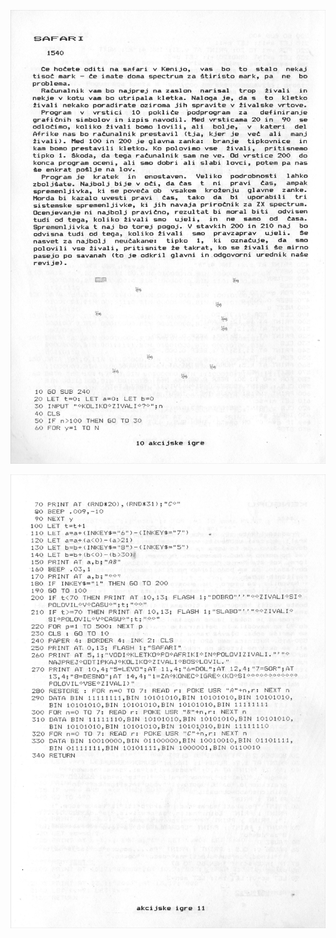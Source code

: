 ![alt text](https://github.com/RetrocompSi/ZX-Spectrum/blob/master/Projects/Basic/Safari/Doc/Mirko_010.jpg)

![alt text](https://github.com/RetrocompSi/ZX-Spectrum/blob/master/Projects/Basic/Safari/Doc/Mirko_011.jpg)
